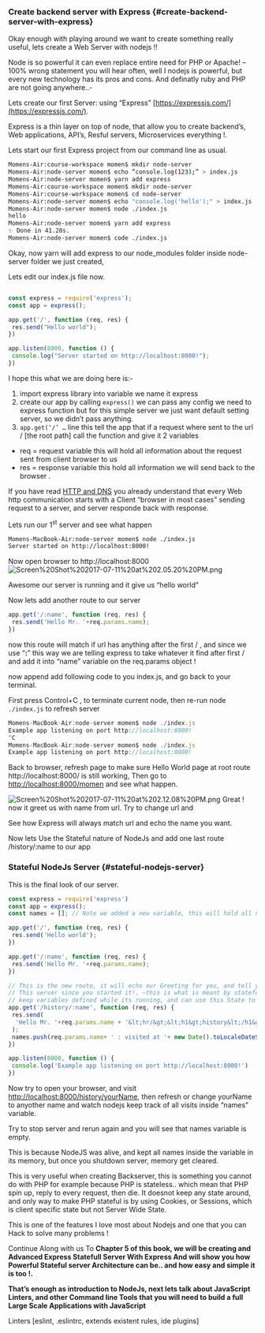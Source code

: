 ### Create backend server with Express {#create-backend-server-with-express}

Okay enough with playing around we want to create something really useful, lets create a Web Server with nodejs !!

Node is so powerful it can even replace entire need for PHP or Apache! –100% wrong statement you will hear often, well I nodejs is powerful, but every new technology has its pros and cons. And definatly ruby and PHP are not going anywhere..-

Lets create our first Server: using “Express” [https://expressjs.com/](https://expressjs.com/).

Express is a thin layer on top of node, that allow you to create backend’s, Web applications, API’s, Resful servers, Microservices everything !.

Lets start our first Express project from our command line as usual.
```bash
Momens-Air:course-workspace momen$ mkdir node-server
Momens-Air:node-server momen$ echo “console.log(123);” > index.js
Momens-Air:node-server momen$ yarn add express
Momens-Air:course-workspace momen$ mkdir node-server
Momens-Air:course-workspace momen$ cd node-server
Momens-Air:node-server momen$ echo "console.log('hello');" > index.js
Momens-Air:node-server momen$ node ./index.js
hello
Momens-Air:node-server momen$ yarn add express
✨ Done in 41.28s.
Momens-Air:node-server momen$ code ./index.js
```

Okay, now yarn will add express to our node_modules folder inside node-server folder we just created,

Lets edit our index.js file now.
```javascript

const express = require('express');
const app = express();

app.get('/', function (req, res) {
 res.send("Hello world");
})

app.listen(8000, function () {
 console.log("Server started on http://localhost:8000!");
})
```

I hope this what we are doing here is:-

1. import express library into variable we name it express
1. create our app by calling `express()` we can pass any config we need to express function but for this simple server we just want default setting server, so we didn’t pass anything.
1. `app.get(‘/’ …` line this tell the app that if a request where sent to the url / [the root path] call the function and give it 2 variables
  * req = request variable this will hold all information about the request sent from client browser to us
  * res = response variable this hold all information we will send back to the browser .

If you have read [HTTP and DNS](chapter_1/http_and_dns.md) you already understand that every Web http communication starts with a Client “browser in most cases” sending request to a server, and server responde back with response.

Lets run our 1<sup>st</sup> server and see what happen

```bash
Momens-MacBook-Air:node-server momen$ node ./index.js
Server started on http://localhost:8000!
```

Now open browser to http://localhost:8000
![Screen%20Shot%202017-07-11%20at%202.05.20%20PM.png](../assets/screen20shot202017-07-1120at202.png)

Awesome our server is running and it give us “hello world”

Now lets add another route to our server
```javascript
app.get('/:name', function (req, res) {
 res.send('Hello Mr. '+req.params.name);
})
```

now this route will match if url has anything after the first / , and since we use “**:**” this way we are telling express to take whatever it find after first / and add it into “name” variable on the req.params object !

now append add following code to you index.js, and go back to your terminal.

First press Control+C , to terminate current node, then re-run node `./index.js` to refresh server


```javascript
Momens-MacBook-Air:node-server momen$ node ./index.js
Example app listening on port http://localhost:8000!
^C
Momens-MacBook-Air:node-server momen$ node ./index.js
Example app listening on port http://localhost:8000!
```

Back to browser, refresh page to make sure Hello World page at root route http://localhost:8000/ is still working,
Then go to [http://localhost:8000/momen](http://localhost:8000/momen) and see what happen.

![Screen%20Shot%202017-07-11%20at%202.12.08%20PM.png](../assets/screen20shot202017-07-1120at202.png)
Great ! now it greet us with name from url. Try to change url and

See how Express will always match url and echo the name you want.

Now lets Use the Stateful nature of NodeJs and add one last route /history/:name to our app

### Stateful NodeJs Server {#stateful-nodejs-server}

This is the final look of our server.

```javascript
const express = require('express')
const app = express();
const names = []; // Note we added a new variable, this will hold all names that visited our server

app.get('/', function (req, res) {
 res.send('Hello world');
})

app.get('/:name', function (req, res) {
 res.send('Hello Mr. '+req.params.name);
})

// This is the new route, it will echo our Greeting for you, and tell you who else visited
// This server since you started it!. –this is what is meant by stateful, that application can
// keep variables defined while its running, and can use this State to answer all requests.
app.get('/history/:name', function (req, res) {
 res.send(
  'Hello Mr. '+req.params.name + '&lt;hr/&gt;&lt;h1&gt;history&lt;/h1&gt;' + names.join('&lt;br/&gt;')
 );
 names.push(req.params.name+ ' : visited at '+ new Date().toLocaleDateString('en-GB'));
})

app.listen(8000, function () {
 console.log('Example app listening on port http://localhost:8000!')
})
```

Now try to open your browser, and visit [http://localhost:8000/history/yourName](http://localhost:8000/history/yourName), then refresh or change yourName to anyother name and watch nodejs keep track of all visits inside “names” variable.

Try to stop server and rerun again and you will see that names variable is empty.

This is because NodeJS was alive, and kept all names inside the variable in its memory, but once you shutdown server, memory get cleared.

This is very useful when creating Backserver, this is something you cannot do with PHP for example because PHP is stateless.. which mean that PHP spin up, reply to every request, then die. It doesnot keep any state around, and only way to make PHP stateful is by using Cookies, or Sessions, which is client specific state but not Server Wide State.

This is one of the features I love most about Nodejs and one that you can Hack to solve many problems !

Continue Along with us To **Chapter 5 of this book, we will be creating and Advanced Express Statefull Server With Express And will show you how Powerful Stateful server Architecture can be.. and how easy and simple it is too !.**

**That’s enough as introduction to NodeJs, next lets talk about JavaScript Linters, and other Command line Tools that you will need to build a full Large Scale Applications with JavaScript**

Linters [eslint, .eslintrc, extends existent rules, ide plugins]